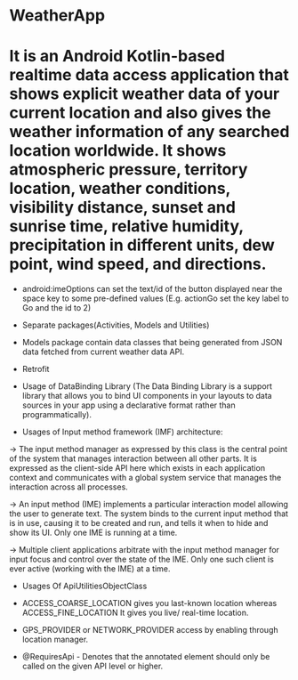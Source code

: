 # WeatherApp
# It is an Android Kotlin-based realtime data access application that shows explicit weather data of your current location and also gives the weather information of any searched location worldwide. It shows atmospheric pressure, territory location, weather conditions, visibility distance, sunset and sunrise time, relative humidity, precipitation in different units, dew point, wind speed, and directions.
- android:imeOptions can set the text/id of the button displayed near the space key to some pre-defined values (E.g. actionGo set the key label to Go and the id to 2)

- Separate packages(Activities, Models and Utilities)
- Models package contain data classes that being generated from JSON data fetched from current weather data API. 

- Retrofit

- Usage of DataBinding Library (The Data Binding Library is a support library that allows you to bind UI components in your layouts to data sources in your app using a declarative format rather than programmatically).


- Usages of Input method framework (IMF) architecture:

-> The input method manager as expressed by this class is the central point of the system that manages interaction between all other parts. It is expressed as the client-side API here which exists in each application context and communicates with a global system service that manages the interaction across all processes.

-> An input method (IME) implements a particular interaction model allowing the user to generate text. The system binds to the current input method that is in use, causing it to be created and run, and tells it when to hide and show its UI. Only one IME is running at a time.

-> Multiple client applications arbitrate with the input method manager for input focus and control over the state of the IME. Only one such client is ever active (working with the IME) at a time.

- Usages Of ApiUtilitiesObjectClass

- ACCESS_COARSE_LOCATION gives you last-known location whereas ACCESS_FINE_LOCATION It gives you live/ real-time location.

- GPS_PROVIDER or NETWORK_PROVIDER access by enabling through location manager.

- @RequiresApi - Denotes that the annotated element should only be called on the given API level or higher. 
